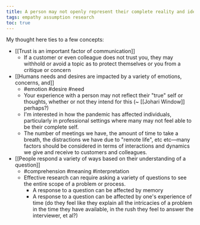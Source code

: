 ```yaml
---
title: A person may not openly represent their complete reality and identity
tags: empathy assumption research
toc: true
---
```


My thought here ties to a few concepts:
- [[Trust is an important factor of communication]]
	- If a customer or even colleague does not trust you, they may withhold or avoid a topic as to protect themselves or you from a critique or concern
- [[Humans needs and desires are impacted by a variety of emotions, concerns, and]] 
	- #emotion #desire #need
	- Your experience with a person may not reflect their "true" self or thoughts, whether or not they intend for this (~ [[Johari Window]] perhaps?)
	- I'm interested in how the pandemic has affected individuals, particularly in professional settings where many may not feel able to be their complete self.
	- The number of meetings we have, the amount of time to take a breath, the distractions we have due to "remote life", etc etc—many factors should be considered in terms of interactions and dynamics we give and receive to customers and colleagues.
- [[People respond a variety of ways based on their understanding of a question]]
	- #comprehension #meaning #interpretation 
	- Effective research can require asking a variety of questions to see the entire scope of a problem or process.
		- A response to a question can be affected by memory
		- A response to a question can be affected by one's experience of time (do they feel like they explain all the intricacies of a problem in the time they have available, in the rush they feel to answer the interviewer, et al?)
